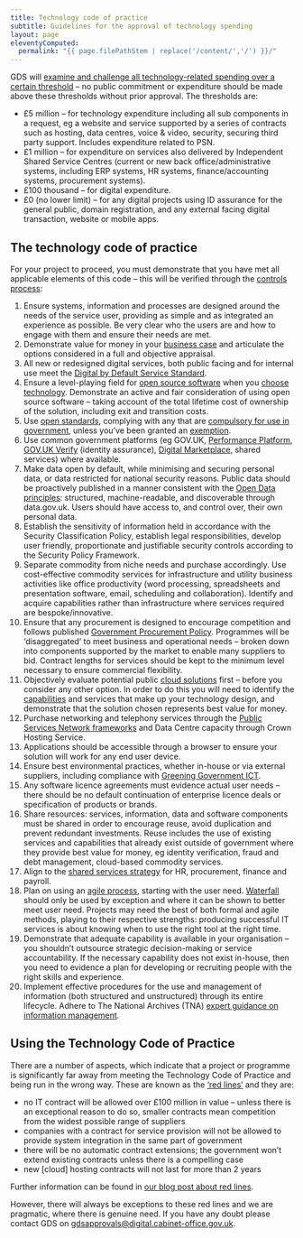 ```yaml
---
title: Technology code of practice
subtitle: Guidelines for the approval of technology spending
layout: page
eleventyComputed:
  permalink: "{{ page.filePathStem | replace('/content/','/') }}/"
---
```


GDS will [examine and challenge all technology-related spending over a certain threshold](https://web.archive.org/web/20150507083210/https://www.gov.uk/government/publications/cabinet-office-controls) – no public commitment or expenditure should be made above these thresholds without prior approval. The thresholds are:

- £5 million – for technology expenditure including all sub components in a request, eg a website and service supported by a series of contracts such as hosting, data centres, voice & video, security, securing third party support. Includes expenditure related to PSN.
- £1 million – for expenditure on services also delivered by Independent Shared Service Centres (current or new back office/administrative systems, including ERP systems, HR systems, finance/accounting systems, procurement systems).
- £100 thousand – for digital expenditure.
- £0 (no lower limit) – for any digital projects using ID assurance for the general public, domain registration, and any external facing digital transaction, website or mobile apps.

## The technology code of practice

For your project to proceed, you must demonstrate that you have met all applicable elements of this code – this will be verified through the [controls process](https://web.archive.org/web/20150507083210/https://www.gov.uk/service-manual/technology/spending-controls):

1. Ensure systems, information and processes are designed around the needs of the service user, providing as simple and as integrated an experience as possible. Be very clear who the users are and how to engage with them and ensure their needs are met.
2. Demonstrate value for money in your [business case](https://web.archive.org/web/20150507083210/https://www.gov.uk/government/publications/the-green-book-appraisal-and-evaluation-in-central-governent/agile-systems-projects-a-clarification-of-business-case-guidance) and articulate the options considered in a full and objective appraisal.
3. All new or redesigned digital services, both public facing and for internal use meet the [Digital by Default Service Standard](/version-1/).
4. Ensure a level-playing field for [open source software](https://web.archive.org/web/20150507083210/https://www.gov.uk/government/publications/open-source-procurement-toolkit) when you [choose technology](https://web.archive.org/web/20150507083210/https://www.gov.uk/service-manual/making-software/choosing-technology). Demonstrate an active and fair consideration of using open source software – taking account of the total lifetime cost of ownership of the solution, including exit and transition costs.
5. Use [open standards](https://web.archive.org/web/20150507083210/https://www.gov.uk/government/publications/open-standards-principles/open-standards-principles), complying with any that are [compulsory for use in government](https://web.archive.org/web/20150507083210/http//standards.data.gov.uk/challenges/adopted), unless you’ve been granted an [exemption](https://web.archive.org/web/20150507083210/https://www.gov.uk/service-manual/making-software/open-standards-and-licensing#exemptions).
6. Use common government platforms (eg GOV.UK, [Performance Platform](https://web.archive.org/web/20150507083210/https://www.gov.uk/performance), [GOV.UK Verify](https://web.archive.org/web/20150507083210/https://www.gov.uk/government/publications/introducing-govuk-verify/introducing-govuk-verify) (identity assurance), [Digital Marketplace](https://www.digitalmarketplace.service.gov.uk/), shared services) where available.
7. Make data open by default, while minimising and securing personal data, or data restricted for national security reasons. Public data should be proactively published in a manner consistent with the [Open Data principles](/version-1/guides/open-data/): structured, machine-readable, and discoverable through data.gov.uk. Users should have access to, and control over, their own personal data.
8. Establish the sensitivity of information held in accordance with the Security Classification Policy, establish legal responsibilities, develop user friendly, proportionate and justifiable security controls according to the Security Policy Framework.
9. Separate commodity from niche needs and purchase accordingly. Use cost-effective commodity services for infrastructure and utility business activities like office productivity (word processing, spreadsheets and presentation software, email, scheduling and collaboration). Identify and acquire capabilities rather than infrastructure where services required are bespoke/innovative.
10. Ensure that any procurement is designed to encourage competition and follows published [Government Procurement Policy](https://web.archive.org/web/20150507083210/https://www.gov.uk/government/policies/buying-and-managing-government-goods-and-services-more-efficiently-and-effectively). Programmes will be ‘disaggregated’ to meet business and operational needs – broken down into components supported by the market to enable many suppliers to bid. Contract lengths for services should be kept to the minimum level necessary to ensure commercial flexibility.
11. Objectively evaluate potential public [cloud solutions](https://web.archive.org/web/20150507083210/https://www.gov.uk/government/news/government-adopts-cloud-first-policy-for-public-sector-it) first – before you consider any other option. In order to do this you will need to identify the [capabilities](/version-1/guides/choosing-technology/#start-with-capabilities-not-implementations) and services that make up your technology design, and demonstrate that the solution chosen represents best value for money.
12. Purchase networking and telephony services through the [Public Services Network frameworks](https://web.archive.org/web/20150507083210/https://www.gov.uk/government/groups/public-services-network) and Data Centre capacity through Crown Hosting Service.
13. Applications should be accessible through a browser to ensure your solution will work for any end user device.
14. Ensure best environmental practices, whether in-house or via external suppliers, including compliance with [Greening Government ICT](https://web.archive.org/web/20150507083210/https://www.gov.uk/government/publications/greening-government-ict-strategy).
15. Any software licence agreements must evidence actual user needs – there should be no default continuation of enterprise licence deals or specification of products or brands.
16. Share resources: services, information, data and software components must be shared in order to encourage reuse, avoid duplication and prevent redundant investments. Reuse includes the use of existing services and capabilities that already exist outside of government where they provide best value for money, eg identity verification, fraud and debt management, cloud-based commodity services.
17. Align to the [shared services strategy](https://web.archive.org/web/20150507083210/https://www.gov.uk/government/news/next-generation-shared-services-to-save-millions-for-taxpayers) for HR, procurement, finance and payroll.
18. Plan on using an [agile process](/version-1/guides/agile/), starting with the user need. [Waterfall](https://en.wikipedia.org/wiki/Waterfall_model) should only be used by exception and where it can be shown to better meet user need. Projects may need the best of both formal and agile methods, playing to their respective strengths: producing successful IT services is about knowing when to use the right tool at the right time.
19. Demonstrate that adequate capability is available in your organisation – you shouldn’t outsource strategic decision-making or service accountability. If the necessary capability does not exist in-house, then you need to evidence a plan for developing or recruiting people with the right skills and experience.
20. Implement effective procedures for the use and management of information (both structured and unstructured) through its entire lifecycle. Adhere to The National Archives (TNA) [expert guidance on information management](https://web.archive.org/web/20150507083210/http://www.nationalarchives.gov.uk/information-management/manage-information/).

## Using the Technology Code of Practice

There are a number of aspects, which indicate that a project or programme is significantly far away from meeting the Technology Code of Practice and being run in the wrong way. These are known as the [‘red lines’](https://web.archive.org/web/20150507083210/https://www.gov.uk/government/news/government-draws-the-line-on-bloated-and-wasteful-it-contracts) and they are:

- no IT contract will be allowed over £100 million in value – unless there is an exceptional reason to do so, smaller contracts mean competition from the widest possible range of suppliers
- companies with a contract for service provision will not be allowed to provide system integration in the same part of government
- there will be no automatic contract extensions; the government won’t extend existing contracts unless there is a compelling case
- new \[cloud\] hosting contracts will not last for more than 2 years

Further information can be found in [our blog post about red lines](https://gds.blog.gov.uk/2014/02/26/red-lines-for-it-procurement/).

However, there will always be exceptions to these red lines and we are pragmatic, where there is genuine need. If you have any doubt please contact GDS on <gdsapprovals@digital.cabinet-office.gov.uk>.
